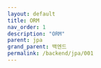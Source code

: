 ```yaml
---
layout: default
title: ORM
nav_order: 1
description: "ORM"
parent: jpa
grand_parent: 백엔드
permalink: /backend/jpa/001
---
```

